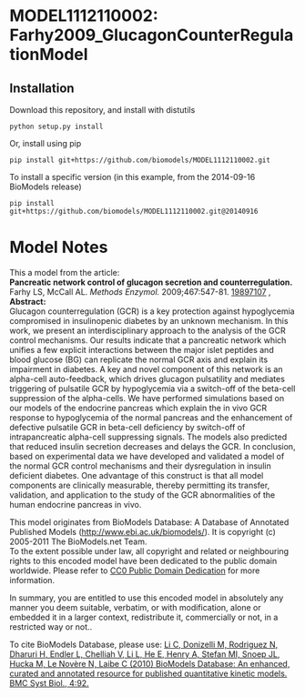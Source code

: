 # MODEL1112110002: Farhy2009_GlucagonCounterRegulationModel

## Installation

Download this repository, and install with distutils

`python setup.py install`

Or, install using pip

`pip install git+https://github.com/biomodels/MODEL1112110002.git`

To install a specific version (in this example, from the 2014-09-16 BioModels release)

`pip install git+https://github.com/biomodels/MODEL1112110002.git@20140916`


# Model Notes


This a model from the article:  
**Pancreatic network control of glucagon secretion and counterregulation.**   
Farhy LS, McCall AL. _Methods Enzymol._ 2009;467:547-81.
[19897107](http://www.ncbi.nlm.nih.gov/pubmed/19897107) ,  
**Abstract:**   
Glucagon counterregulation (GCR) is a key protection against hypoglycemia
compromised in insulinopenic diabetes by an unknown mechanism. In this work,
we present an interdisciplinary approach to the analysis of the GCR control
mechanisms. Our results indicate that a pancreatic network which unifies a few
explicit interactions between the major islet peptides and blood glucose (BG)
can replicate the normal GCR axis and explain its impairment in diabetes. A
key and novel component of this network is an alpha-cell auto-feedback, which
drives glucagon pulsatility and mediates triggering of pulsatile GCR by
hypoglycemia via a switch-off of the beta-cell suppression of the alpha-cells.
We have performed simulations based on our models of the endocrine pancreas
which explain the in vivo GCR response to hypoglycemia of the normal pancreas
and the enhancement of defective pulsatile GCR in beta-cell deficiency by
switch-off of intrapancreatic alpha-cell suppressing signals. The models also
predicted that reduced insulin secretion decreases and delays the GCR. In
conclusion, based on experimental data we have developed and validated a model
of the normal GCR control mechanisms and their dysregulation in insulin
deficient diabetes. One advantage of this construct is that all model
components are clinically measurable, thereby permitting its transfer,
validation, and application to the study of the GCR abnormalities of the human
endocrine pancreas in vivo.

This model originates from BioModels Database: A Database of Annotated
Published Models (http://www.ebi.ac.uk/biomodels/). It is copyright (c)
2005-2011 The BioModels.net Team.  
To the extent possible under law, all copyright and related or neighbouring
rights to this encoded model have been dedicated to the public domain
worldwide. Please refer to [CC0 Public Domain
Dedication](http://creativecommons.org/publicdomain/zero/1.0/) for more
information.

In summary, you are entitled to use this encoded model in absolutely any
manner you deem suitable, verbatim, or with modification, alone or embedded it
in a larger context, redistribute it, commercially or not, in a restricted way
or not..  
  
To cite BioModels Database, please use: [Li C, Donizelli M, Rodriguez N,
Dharuri H, Endler L, Chelliah V, Li L, He E, Henry A, Stefan MI, Snoep JL,
Hucka M, Le Novère N, Laibe C (2010) BioModels Database: An enhanced, curated
and annotated resource for published quantitative kinetic models. BMC Syst
Biol., 4:92.](http://www.ncbi.nlm.nih.gov/pubmed/20587024)


